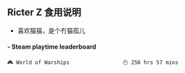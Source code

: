 ## Ricter Z 食用说明
- 喜欢猫猫，是个冇猫孤儿

<!-- steam-box start -->
#### - Steam playtime leaderboard
```text
🎮 World of Warships                 🕘 256 hrs 57 mins
```
<!-- Powered by https://github.com/YouEclipse/steam-box . -->
<!-- steam-box end -->
